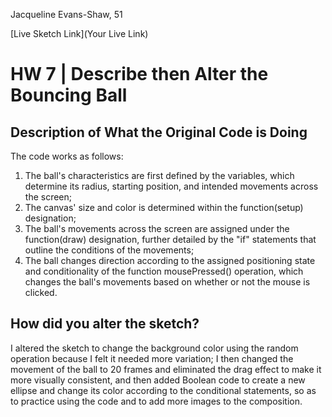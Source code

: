 Jacqueline Evans-Shaw, 51

[Live Sketch Link](Your Live Link)


# HW 7 | Describe then Alter the Bouncing Ball

## Description of What the Original Code is Doing

<!--
--This is a Comment Block--

Please describe what the original code is doing.

Why is it working the way it is?
What does each line do?
How can you make the ball change direction?

-->
The code works as follows:
1. The ball's characteristics are first defined by the variables, which determine its radius, starting position, and intended movements across the screen;
2. The canvas' size and color is determined within the function(setup) designation;
3. The ball's movements across the screen are assigned under the function(draw) designation, further detailed by the "if" statements that outline the conditions of the movements;
4. The ball changes direction according to the assigned positioning state and conditionality of the function mousePressed() operation, which changes the ball's movements based on whether or not the mouse is clicked.



## How did you alter the sketch?

<!--
Please describe how and why you changed the sketch?
-->
I altered the sketch to change the background color using the random operation because I felt it needed more variation; I then changed the movement of the ball to 20 frames and eliminated the drag effect to make it more visually consistent, and then added Boolean code to create a new ellipse and change its color according to the conditional statements, so as to practice using the code and to add more images to the composition.
